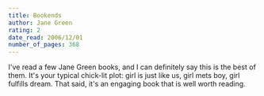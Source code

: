 ```yaml
---
title: Bookends
author: Jane Green
rating: 2
date_read: 2006/12/01
number_of_pages: 368
---
```


I've read a few Jane Green books, and I can definitely say this is the best of them. It's your typical chick-lit plot: girl is just like us, girl mets boy, girl fulfills dream. That said, it's an engaging book that is well worth reading.